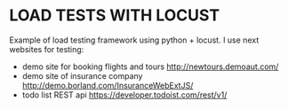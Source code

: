 # LOAD TESTS WITH LOCUST

Example of load testing framework using python + locust.
I use next websites for testing:
* demo site for booking flights and tours http://newtours.demoaut.com/
* demo site of insurance company http://demo.borland.com/InsuranceWebExtJS/
* todo list REST api https://developer.todoist.com/rest/v1/
